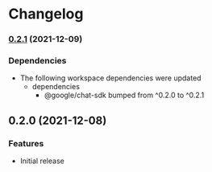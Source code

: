 # Changelog

### [0.2.1](https://www.github.com/googleworkspace/chat-framework-nodejs/compare/chat-sdk-example-giphy-v0.2.0...chat-sdk-example-giphy-v0.2.1) (2021-12-09)


### Dependencies

* The following workspace dependencies were updated
  * dependencies
    * @google/chat-sdk bumped from ^0.2.0 to ^0.2.1

## 0.2.0 (2021-12-08)


### Features

* Initial release
